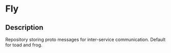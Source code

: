 # Fly

## Description
Repository storing proto messages for inter-service communication. Default for toad and frog.